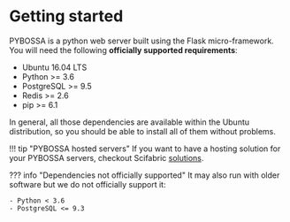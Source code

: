 # Getting started

PYBOSSA is a python web server built using the Flask
micro-framework. You will need the following **officially supported requirements**:

- Ubuntu 16.04 LTS
- Python >= 3.6
- PostgreSQL >= 9.5
- Redis >= 2.6
- pip >= 6.1

In general, all those dependencies are available within the Ubuntu distribution,
so you should be able to install all of them without problems.

!!! tip "PYBOSSA hosted servers"
    If you want to have a hosting solution for your PYBOSSA servers,
    checkout Scifabric [solutions](https://scifabric.com/pricing/).

??? info "Dependencies not officially supported"
    It may also run with older software but we do not officially support it:

    - Python < 3.6
    - PostgreSQL <= 9.3
